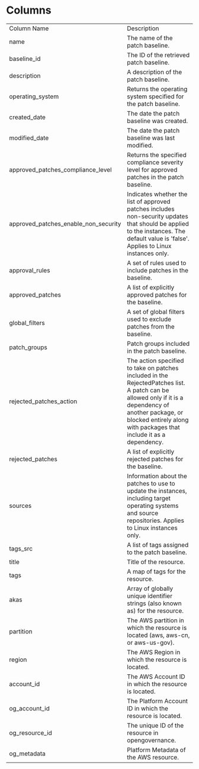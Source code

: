 # Columns  

<table>
	<tr><td>Column Name</td><td>Description</td></tr>
	<tr><td>name</td><td>The name of the patch baseline.</td></tr>
	<tr><td>baseline_id</td><td>The ID of the retrieved patch baseline.</td></tr>
	<tr><td>description</td><td>A description of the patch baseline.</td></tr>
	<tr><td>operating_system</td><td>Returns the operating system specified for the patch baseline.</td></tr>
	<tr><td>created_date</td><td>The date the patch baseline was created.</td></tr>
	<tr><td>modified_date</td><td>The date the patch baseline was last modified.</td></tr>
	<tr><td>approved_patches_compliance_level</td><td>Returns the specified compliance severity level for approved patches in the patch baseline.</td></tr>
	<tr><td>approved_patches_enable_non_security</td><td>Indicates whether the list of approved patches includes non-security updates that should be applied to the instances. The default value is &#39;false&#39;. Applies to Linux instances only.</td></tr>
	<tr><td>approval_rules</td><td>A set of rules used to include patches in the baseline.</td></tr>
	<tr><td>approved_patches</td><td>A list of explicitly approved patches for the baseline.</td></tr>
	<tr><td>global_filters</td><td>A set of global filters used to exclude patches from the baseline.</td></tr>
	<tr><td>patch_groups</td><td>Patch groups included in the patch baseline.</td></tr>
	<tr><td>rejected_patches_action</td><td>The action specified to take on patches included in the RejectedPatches list. A patch can be allowed only if it is a dependency of another package, or blocked entirely along with packages that include it as a dependency.</td></tr>
	<tr><td>rejected_patches</td><td>A list of explicitly rejected patches for the baseline.</td></tr>
	<tr><td>sources</td><td>Information about the patches to use to update the instances, including target operating systems and source repositories. Applies to Linux instances only.</td></tr>
	<tr><td>tags_src</td><td>A list of tags assigned to the patch baseline.</td></tr>
	<tr><td>title</td><td>Title of the resource.</td></tr>
	<tr><td>tags</td><td>A map of tags for the resource.</td></tr>
	<tr><td>akas</td><td>Array of globally unique identifier strings (also known as) for the resource.</td></tr>
	<tr><td>partition</td><td>The AWS partition in which the resource is located (aws, aws-cn, or aws-us-gov).</td></tr>
	<tr><td>region</td><td>The AWS Region in which the resource is located.</td></tr>
	<tr><td>account_id</td><td>The AWS Account ID in which the resource is located.</td></tr>
	<tr><td>og_account_id</td><td>The Platform Account ID in which the resource is located.</td></tr>
	<tr><td>og_resource_id</td><td>The unique ID of the resource in opengovernance.</td></tr>
	<tr><td>og_metadata</td><td>Platform Metadata of the AWS resource.</td></tr>
</table>